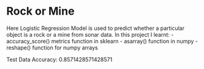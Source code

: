 # Rock or Mine
Here Logistic Regression Model is used to predict whether a particular object is a rock or a mine from sonar data.
In this project I learnt:
    - accuracy_score() metrics function in sklearn
    - asarray() function in numpy
    - reshape() function for numpy arrays

Test Data Accuracy: 0.8571428571428571